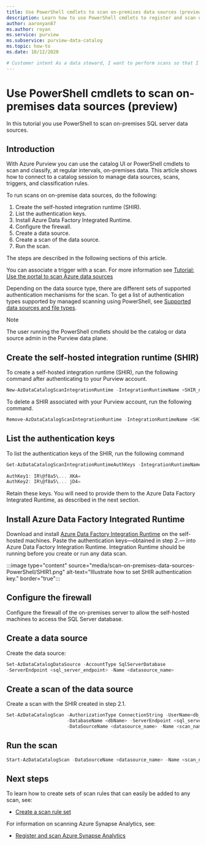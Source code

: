 ```yaml
---
title: Use PowerShell cmdlets to scan on-premises data sources (preview)
description: Learn how to use PowerShell cmdlets to register and scan on-premises data sources.
author: aaronyan87
ms.author: royan
ms.service: purview
ms.subservice: purview-data-catalog
ms.topic: how-to
ms.date: 10/12/2020

# Customer intent As a data steward, I want to perform scans so that I can classify my data.
---
```

# Use PowerShell cmdlets to scan on-premises data sources (preview)

In this tutorial you use PowerShell to scan on-premises SQL server data sources.

## Introduction

With Azure Purview you can use the catalog UI or PowerShell cmdlets to scan and classify, at regular intervals, on-premises data. This article shows how to connect to a catalog session to manage data sources, scans, triggers, and classification rules.

To run scans on on-premise data sources, do the following:

1. Create the self-hosted integration runtime (SHIR).
1. List the authentication keys.
1. Install Azure Data Factory Integrated Runtime.
1. Configure the firewall.
1. Create a data source.
1. Create a scan of the data source.
1. Run the scan.

The steps are described in the following sections of this article.

You can associate a trigger with a scan. For more information see [Tutorial: Use the portal to scan Azure data sources](portal-scan-azure-data-sources.md#set-a-scan-trigger-and-work-with-scans)

Depending on the data source type, there are  different sets of supported authentication mechanisms for the scan. To get a list of authentication types supported by managed scanning using PowerShell, see [Supported data sources and file types](sources-and-scans.md).

> [!Note]
> The user running the PowerShell cmdlets should be the catalog or
data source admin in the Purview data plane.

## Create the self-hosted integration runtime (SHIR)

To create a self-hosted integration runtime (SHIR), run the following command after authenticating to your Purview account.

```PowerShell
New-AzDataCatalogScanIntegrationRuntime -IntegrationRuntimeName <SHIR_name>
```

To delete a SHIR associated with your Purview account, run the following command.

```PowerShell
Remove-AzDataCatalogScanIntegrationRuntime -IntegrationRuntimeName <SHIR_name>
```

## List the authentication keys

To list the authentication keys of the SHIR, run the following command

```PowerShell
Get-AzDataCatalogScanIntegrationRuntimeAuthKeys -IntegrationRuntimeName <SHIR_name>
 
AuthKey1: IR\@f8a5\... XKA=
AuthKey2: IR\@f8a5\... jD4=
```

Retain these keys. You will need to provide them to the Azure Data Factory Integrated Runtime, as described in the next section.

## Install Azure Data Factory Integrated Runtime

Download and install [Azure Data Factory Integration Runtime](https://www.microsoft.com/download/details.aspx?id=39717) on the self-hosted machines. Paste the authentication keys—obtained in step 2.— into Azure Data Factory Integration Runtime. Integration Runtime should be running before you create or run any data scan.

:::image type="content" source="media/scan-on-premises-data-sources-PowerShell/SHIR1.png" alt-text="Illustrate how to set SHIR authentication key." border="true":::

## Configure the firewall

Configure the firewall of the on-premises server to allow the self-hosted machines to access the SQL Server database.

## Create a data source

Create the data source:

```PowerShell
Set-AzDataCatalogDataSource -AccountType SqlServerDatabase
-ServerEndpoint <sql_server_endpoint> -Name <datasource_name>
```

## Create a scan of the data source

Create a scan with the SHIR created in step 2.1.

```PowerShell
Set-AzDataCatalogScan -AuthorizationType ConnectionString -UserName<db_username> -Password <db_password> `
                      -DatabaseName <dbName> -ServerEndpoint <sql_server_endpoint> `
                      -DataSourceName <datasource_name> -Name <scan_name> -SelfHostedIRName <SHIR_name>
```

## Run the scan

```PowerShell
Start-AzDataCatalogScan -DataSourceName <datasource_name> -Name <scan_name>
```

## Next steps

To learn how to create sets of scan rules that can easily be added to any scan, see:  

- [Create a scan rule set](create-a-scan-rule-set.md)
 
For information on scanning Azure Synapse Analytics, see:

- [Register and scan Azure Synapse Analytics](register-scan-azure-synapse-analytics.md)
